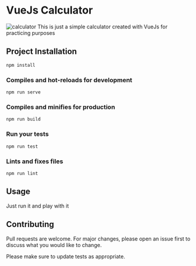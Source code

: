 # VueJs Calculator
![calculator](https://user-images.githubusercontent.com/28121770/66344417-777f6980-e913-11e9-8095-01b038adde8f.png)
This is just a simple calculator created with VueJs for practicing purposes

## Project Installation
```
npm install
```

### Compiles and hot-reloads for development
```
npm run serve
```

### Compiles and minifies for production
```
npm run build
```

### Run your tests
```
npm run test
```

### Lints and fixes files
```
npm run lint
```
## Usage
Just run it and play with it

## Contributing
Pull requests are welcome. For major changes, please open an issue first to discuss what you would like to change.

Please make sure to update tests as appropriate.
